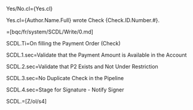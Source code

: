 Yes/No.cl={Yes.cl}

Yes.cl={Author.Name.Full} wrote Check {Check.ID.Number.#}.

=[bqc/fr/system/SCDL/Write/0.md]


SCDL.Ti=On filling the Payment Order  (Check)

SCDL.1.sec=Validate that the Payment Amount is Available in the Account

SCDL.2.sec=Validate that P2 Exists and Not Under Restriction

SCDL.3.sec=No Duplicate Check in the Pipeline

SCDL.4.sec=Stage for Signature - Notify Signer 

SCDL.=[Z/ol/s4] 

